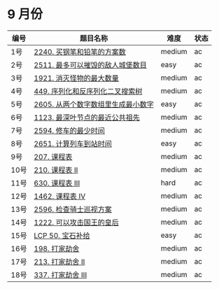 # 9 月份

**编号**|**题目名称**|**难度**|**状态**
--------|------------|--------|--------
1号|[2240. 买钢笔和铅笔的方案数](./第1题%202240.%20买钢笔和铅笔的方案数)|medium|ac
2号|[2511. 最多可以摧毁的敌人城堡数目](./第2题%202511.%20最多可以摧毁的敌人城堡数目)|easy|ac
3号|[1921. 消灭怪物的最大数量](./第3题%201921.%20消灭怪物的最大数量)|medium|ac
4号|[449. 序列化和反序列化二叉搜索树](./第4题%20449.%20序列化和反序列化二叉搜索树)|medium|ac
5号|[2605. 从两个数字数组里生成最小数字](./第5题%202605.%20从两个数字数组里生成最小数字)|easy|ac
6号|[1123. 最深叶节点的最近公共祖先](./第6题%201123.%20最深叶节点的最近公共祖先)|medium|ac
7号|[2594. 修车的最少时间](./第7题%202594.%20修车的最少时间)|medium|ac
8号|[2651. 计算列车到站时间](./第8题%202651.%20计算列车到站时间)|easy|ac
9号|[207. 课程表](./第9题%20207.%20课程表)|medium|ac
10号|[210. 课程表 II](./第10题%20210.%20课程表%20II)|medium|ac
11号|[630. 课程表 III](./第11题%20630.%20课程表%20III)|hard|ac
12号|[1462. 课程表 IV](./第12题%201462.%20课程表%20IV)|medium|ac
13号|[2596. 检查骑士巡视方案](./第13题%202596.%20检查骑士巡视方案)|medium|ac
14号|[1222. 可以攻击国王的皇后](./第14题%201222.%20可以攻击国王的皇后)|medium|ac
15号|[LCP 50. 宝石补给](./第15题%20LCP%2050.%20宝石补给)|easy|ac
16号|[198. 打家劫舍](./第16题%20198.%20打家劫舍)|medium|ac
17号|[213. 打家劫舍 II](./第17题%20213.%20打家劫舍%20II)|medium|ac
18号|[337. 打家劫舍 III](./第18题%20337.%20打家劫舍%20III)|medium|ac
